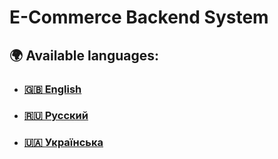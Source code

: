 # E-Commerce Backend System

## 🌍 Available languages:
- ### [🇬🇧 English](README.en.md)
- ### [🇷🇺 Русский](README.ru.md)
- ### [🇺🇦 Українська](README.ua.md)
